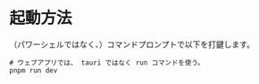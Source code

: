 # 起動方法

（パワーシェルではなく、）コマンドプロンプトで以下を打鍵します。  

```shell
# ウェブアプリでは、 tauri ではなく run コマンドを使う。
pnpm run dev
```
